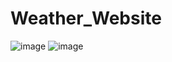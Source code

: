 # Weather_Website
![image](https://github.com/aakritigarkoti/Weather_Website/assets/134593854/fb0feeaa-984d-4e81-867c-7ffc9e2e2257)
![image](https://github.com/aakritigarkoti/Weather_Website/assets/134593854/e0a6ed5c-6d0b-4af2-87a1-d2efa5c4b752)

